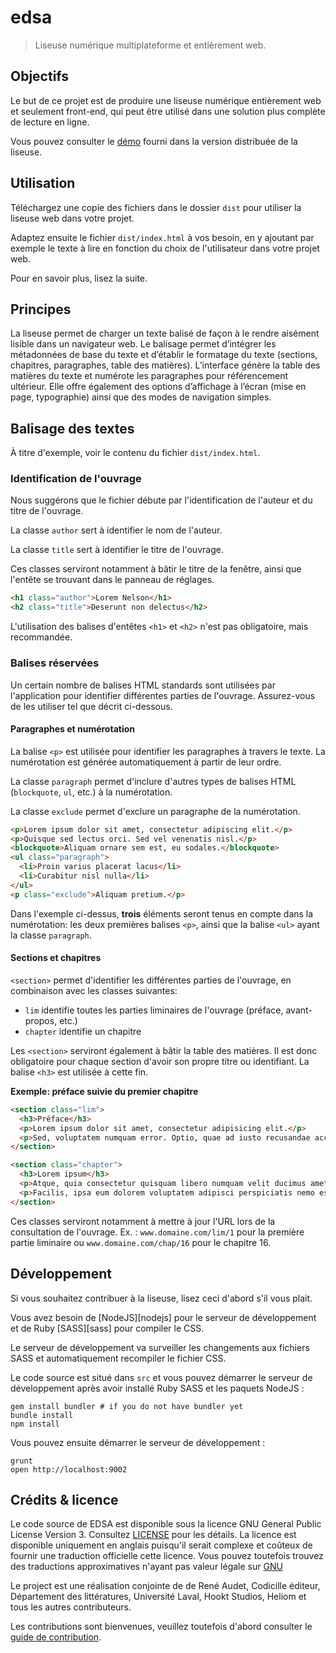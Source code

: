 # edsa

> Liseuse numérique multiplateforme et entièrement web.

## Objectifs

Le but de ce projet est de produire une liseuse numérique entièrement web
et seulement front-end, qui peut être utilisé dans une solution plus
complète de lecture en ligne.

Vous pouvez consulter le [démo][demo] fourni dans la version distribuée de la liseuse.

## Utilisation

Téléchargez une copie des fichiers dans le dossier `dist` pour utiliser
la liseuse web dans votre projet.

Adaptez ensuite le fichier `dist/index.html` à vos besoin, en y ajoutant
par exemple le texte à lire en fonction du choix de l'utilisateur dans
votre projet web.

Pour en savoir plus, lisez la suite.

## Principes

La liseuse permet de charger un texte balisé de façon à le rendre aisément
lisible dans un navigateur web. Le balisage permet d’intégrer les métadonnées
de base du texte et d’établir le formatage du texte (sections, chapitres,
paragraphes, table des matières). L’interface génère la table des matières du
texte et numérote les paragraphes pour référencement ultérieur. Elle offre
également des options d’affichage à l’écran (mise en page, typographie) ainsi
que des modes de navigation simples.

## Balisage des textes

À titre d'exemple, voir le contenu du fichier `dist/index.html`.

### Identification de l'ouvrage

Nous suggérons que le fichier débute par l'identification de l'auteur et du titre
de l'ouvrage.

La classe `author` sert à identifier le nom de l'auteur.

La classe `title` sert à identifier le titre de l'ouvrage.

Ces classes serviront notamment à bâtir le titre de la fenêtre, ainsi que l'entête
se trouvant dans le panneau de réglages.

````html
<h1 class="author">Lorem Nelson</h1>
<h2 class="title">Deserunt non delectus</h2>
````

L'utilisation des balises d'entêtes `<h1>` et `<h2>` n'est pas obligatoire, mais
recommandée.

### Balises réservées

Un certain nombre de balises HTML standards sont utilisées par l'application
pour identifier différentes parties de l'ouvrage. Assurez-vous de les utiliser
tel que décrit ci-dessous.

#### Paragraphes et numérotation

La balise `<p>` est utilisée pour identifier les paragraphes à travers le texte. La numérotation est
générée automatiquement à partir de leur ordre.

La classe `paragraph` permet d'inclure d'autres types de balises HTML (`blockquote`, `ul`, etc.)
à la numérotation.

La classe `exclude` permet d'exclure un paragraphe de la numérotation.

```html
<p>Lorem ipsum dolor sit amet, consectetur adipiscing elit.</p>
<p>Quisque sed lectus orci. Sed vel venenatis nisl.</p>
<blockquote>Aliquam ornare sem est, eu sodales.</blockquote>
<ul class="paragraph">
  <li>Proin varius placerat lacus</li>
  <li>Curabitur nisl nulla</li>
</ul>
<p class="exclude">Aliquam pretium.</p>
```

Dans l'exemple ci-dessus, **trois** éléments seront tenus en compte dans la numérotation:
les deux premières balises `<p>`, ainsi que la balise `<ul>` ayant la classe `paragraph`.

#### Sections et chapitres

`<section>` permet d'identifier les différentes parties de l'ouvrage, en combinaison
avec les classes suivantes:

- `lim` identifie toutes les parties liminaires de l'ouvrage (préface, avant-propos, etc.)
- `chapter` identifie un chapitre

Les `<section>` serviront également à bâtir la table des matières. Il est donc
obligatoire pour chaque section d'avoir son propre titre ou identifiant. La balise
`<h3>` est utilisée à cette fin.

**Exemple: préface suivie du premier chapitre**

````html
<section class="lim">
  <h3>Préface</h3>
  <p>Lorem ipsum dolor sit amet, consectetur adipisicing elit.</p>
  <p>Sed, voluptatem numquam error. Optio, quae ad iusto recusandae accusantium cumque.</p>
</section>

<section class="chapter">
  <h3>Lorem ipsum</h3>
  <p>Atque, quia consectetur quisquam libero numquam velit ducimus amet laboriosam!</p>
  <p>Facilis, ipsa eum dolorem voluptatem adipisci perspiciatis nemo est cum eos quisquam?</p>
</section>

````

Ces classes serviront notamment à mettre à jour l'URL lors de la consultation de l'ouvrage.
Ex. : `www.domaine.com/lim/1` pour la première partie liminaire ou `www.domaine.com/chap/16`
pour le chapitre 16.

## Développement

Si vous souhaitez contribuer à la liseuse, lisez ceci d'abord s'il vous plait.

Vous avez besoin de [NodeJS][nodejs] pour le serveur de développement et
de Ruby [SASS][sass] pour compiler le CSS.

Le serveur de développement va surveiller les changements aux fichiers SASS
et automatiquement recompiler le fichier CSS.

Le code source est situé dans `src` et vous pouvez démarrer le serveur
de développement après avoir installé Ruby SASS et les paquets NodeJS :

    gem install bundler # if you do not have bundler yet
    bundle install
    npm install

Vous pouvez ensuite démarrer le serveur de développement :

    grunt
    open http://localhost:9002

## Crédits & licence

Le code source de EDSA est disponible sous la licence GNU General Public License Version 3.
Consultez [LICENSE](LICENSE) pour les détails. La licence est disponible uniquement en anglais
puisqu'il serait complexe et coûteux de fournir une traduction officielle cette licence.
Vous pouvez toutefois trouvez des traductions approximatives n'ayant pas valeur légale sur
[GNU](http://www.gnu.org/licenses/translations.html)

Le project est une réalisation conjointe de de René Audet, Codicille éditeur,
Département des littératures, Université Laval, Hookt Studios, Heliom
et tous les autres contributeurs.

Les contributions sont bienvenues, veuillez toutefois d'abord consulter le [guide de contribution](CONTRIBUTING.md).

[demo]: http://raw.github.com.everydayimmirror.in/codicille/edsa/master/dist/index.html
